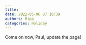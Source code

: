 ```yaml
---
title: 
date: 2022-05-06 07:10:39
authors: Ripp
categories: Holiday
---
```


 Come on now, Paul, update the page!